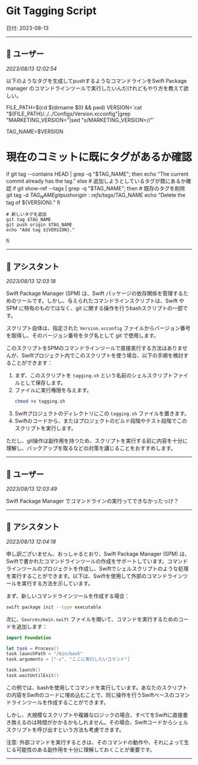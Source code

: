 # Git Tagging Script

日付: 2023-08-13

---

## 👤 ユーザー
*2023/08/13 12:02:54*

以下のようなタグを生成してpushするようなコマンドラインをSwift Package manager のコマンドラインツールで実行したいんだけれどもやり方を教えて欲しい。

FILE_PATH=$(cd $(dirname $0) && pwd)
VERSION=`cat "${FILE_PATH}/../../Configs/Version.xcconfig"|grep "MARKETING_VERSION="|sed "s/MARKETING_VERSION=//"`

TAG_NAME=$VERSION
# 現在のコミットに既にタグがあるか確認
if git tag --contains HEAD | grep -q "$TAG_NAME"; then
    echo "The current commit already has the tag."
else
    # 追加しようとしているタグが既にあるか確認
    if git show-ref --tags | grep -q "$TAG_NAME"; then
         # 既存のタグを削除
        git tag -d $TAG_NAME
        git push origin :refs/tags/$TAG_NAME
        echo "Delete the tag of ${VERSION}."
    fi

    # 新しいタグを追加
    git tag $TAG_NAME
    git push origin $TAG_NAME
    echo "Add tag ${VERSION}."
fi

---

## 🤖 アシスタント
*2023/08/13 12:03:18*

Swift Package Manager (SPM) は、Swift パッケージの依存関係を管理するためのツールです。しかし、与えられたコマンドラインスクリプトは、Swift や SPM に特有のものではなく、git に関する操作を行うbashスクリプトの一部です。

スクリプト自体は、指定された `Version.xcconfig` ファイルからバージョン番号を取得し、そのバージョン番号をタグ名として git で使用します。

このスクリプトをSPMのコマンドラインツールで直接実行する方法はありませんが、Swiftプロジェクト内でこのスクリプトを使う場合、以下の手順を検討することができます：

1. まず、このスクリプトを `tagging.sh` という名前のシェルスクリプトファイルとして保存します。
2. ファイルに実行権限を与えます。
   ```bash
   chmod +x tagging.sh
   ```
3. Swiftプロジェクトのディレクトリにこの `tagging.sh` ファイルを置きます。
4. Swiftのコードから、またはプロジェクトのビルド段階やテスト段階でこのスクリプトを実行します。

ただし、git操作は副作用を持つため、スクリプトを実行する前に内容を十分に理解し、バックアップを取るなどの対策を講じることをおすすめします。

---

## 👤 ユーザー
*2023/08/13 12:03:49*

Swift Package Manager でコマンドラインの実行ってできなかったっけ？

---

## 🤖 アシスタント
*2023/08/13 12:04:18*

申し訳ございません、おっしゃるとおり、Swift Package Manager (SPM) は、Swiftで書かれたコマンドラインツールの作成をサポートしています。コマンドラインツールのプロジェクトを作成し、Swiftでシェルスクリプトのような処理を実行することができます。以下は、Swiftを使用して外部のコマンドラインツールを実行する方法を示しています。

まず、新しいコマンドラインツールを作成する場合：

```bash
swift package init --type executable
```

次に、`Sources/main.swift` ファイルを開いて、コマンドを実行するためのコードを追加します：

```swift
import Foundation

let task = Process()
task.launchPath = "/bin/bash"
task.arguments = ["-c", "ここに実行したいコマンド"]

task.launch()
task.waitUntilExit()
```

この例では、bashを使用してコマンドを実行しています。あなたのスクリプトの内容をSwiftのコードに埋め込むことで、同じ操作を行うSwiftベースのコマンドラインツールを作成することができます。

しかし、大規模なスクリプトや複雑なロジックの場合、すべてをSwiftに直接書き換えるのは時間がかかるかもしれません。その場合、Swiftコードからシェルスクリプトを呼び出すという方法も考慮できます。

注意: 外部コマンドを実行するときは、そのコマンドの動作や、それによって生じる可能性のある副作用を十分に理解しておくことが重要です。

---

